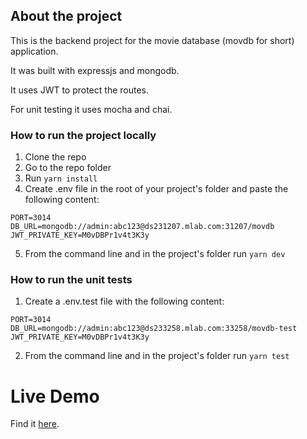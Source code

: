 ## About the project

This is the backend project for the movie database (movdb for short) application.

It was built with expressjs and mongodb.

It uses JWT to protect the routes.

For unit testing it uses mocha and chai.

### How to run the project locally

1. Clone the repo
2. Go to the repo folder
3. Run `yarn install`
4. Create .env file in the root of your project's folder and paste the following content:

```
PORT=3014
DB_URL=mongodb://admin:abc123@ds231207.mlab.com:31207/movdb
JWT_PRIVATE_KEY=M0vDBPr1v4t3K3y
```

5. From the command line and in the project's folder run `yarn dev`

### How to run the unit tests

1. Create a .env.test file with the following content:

```
PORT=3014
DB_URL=mongodb://admin:abc123@ds233258.mlab.com:33258/movdb-test
JWT_PRIVATE_KEY=M0vDBPr1v4t3K3y
```

2. From the command line and in the project's folder run `yarn test`

# Live Demo
Find it [here](https://secure-mesa-38428.herokuapp.com/).
